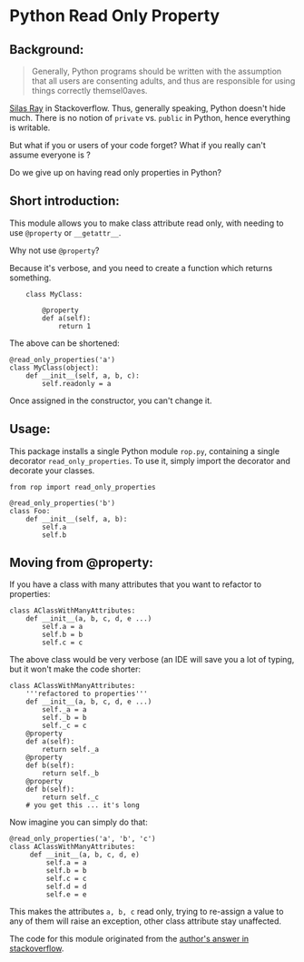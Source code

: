 Python Read Only Property
=========================

Background:
-----------

 > Generally, Python programs should be written with the assumption that
 > all users are consenting adults, and thus are responsible for using things
 > correctly themsel0aves.

[Silas Ray][1] in Stackoverflow. Thus, generally speaking, Python doesn't hide
much. There is no notion of `private` vs. `public` in Python, hence everything
is writable.

But what if you or users of your code forget?
What if you really can't assume everyone is ?

Do we give up on having read only properties in Python?

Short introduction:
-------------------
This module allows you to make class attribute read only, with needing to
use `@property` or `__getattr__`.

Why not use `@property`?

Because it's verbose, and you need to create a function which returns
something.

```
    class MyClass:

        @property
        def a(self):
            return 1

```

The above can be shortened:

```
@read_only_properties('a')
class MyClass(object):
    def __init__(self, a, b, c):
        self.readonly = a
```

Once assigned in the constructor, you can't change it.

Usage:
------

This package installs a single Python module `rop.py`, containing a single
decorator `read_only_properties`. To use it, simply import the decorator and
decorate your classes.

```
from rop import read_only_properties

@read_only_properties('b')
class Foo:
    def __init__(self, a, b):
        self.a
        self.b
```


Moving from @property:
----------------------

If you have a class with many attributes that you want to
refactor to properties:

```
class AClassWithManyAttributes:
    def __init__(a, b, c, d, e ...)
        self.a = a
        self.b = b
        self.c = c
```

The above class would be very verbose (an IDE will save you a lot of
typing, but it won't make the code shorter:

```
class AClassWithManyAttributes:
    '''refactored to properties'''
    def __init__(a, b, c, d, e ...)
        self._a = a
        self._b = b
        self._c = c
    @property
    def a(self):
        return self._a
    @property
    def b(self):
        return self._b
    @property
    def b(self):
        return self._c
    # you get this ... it's long

```

Now imagine you can simply do that:

```
@read_only_properties('a', 'b', 'c')
class AClassWithManyAttributes:
     def __init__(a, b, c, d, e)
         self.a = a
         self.b = b
         self.c = c
         self.d = d
         self.e = e
```

This makes the attributes `a, b, c` read only, trying to re-assign a value
to any of them will raise an exception, other class attribute stay unaffected.


The code for this module originated from the
[author's answer in stackoverflow][2].


[1]: http://stackoverflow.com/a/14594174/492620
[2]: http://stackoverflow.com/a/35906068/492620
